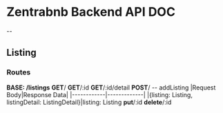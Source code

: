 # Zentrabnb Backend API DOC

--

## Listing

### Routes

**BASE: /listings**
**GET**/
**GET**/:id
**GET**/:id/detail
**POST**/
-- addListing
|Request Body|Response Data|
|------------|-------------|
|{listing: Listing, listingDetail: ListingDetail}|listing: Listing
**put**/:id
**delete**/:id

